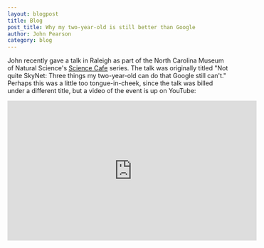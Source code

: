 ```yaml
---
layout: blogpost
title: Blog
post_title: Why my two-year-old is still better than Google
author: John Pearson
category: blog
---
```

John recently gave a talk in Raleigh as part of the North Carolina Museum of Natural Science's [Science Cafe](https://livestream.com/naturalsciences/Cafe) series. The talk was originally titled "Not quite SkyNet: Three things my two-year-old can do that Google still can't." Perhaps this was a little too tongue-in-cheek, since the talk was billed under a different title, but a video of the event is up on YouTube:

<iframe width="560" height="315" src="https://www.youtube.com/embed/jclhjSi34kU" frameborder="0" allow="autoplay; encrypted-media" allowfullscreen></iframe>

<br>
